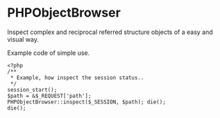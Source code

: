 # PHPObjectBrowser
Inspect complex and reciprocal referred structure objects of a easy and visual way.

Example code of simple use.
```
<?php
/**
 * Example, how inspect the session status..
 */
session_start();
$path = &$_REQUEST['path'];
PHPObjectBrowser::inspect($_SESSION, $path); die();
die();
```
